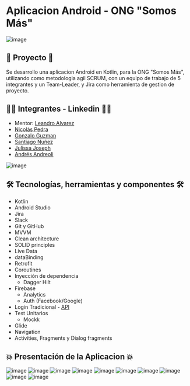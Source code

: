 # **Aplicacion Android - ONG "Somos Más"**
![image](https://user-images.githubusercontent.com/55109470/187046348-e93f11b6-bbc4-466a-bf2d-6d624a767224.png)

## 📱 **Proyecto** 📱 
Se desarrollo una aplicacion Android en Kotlin, para la ONG "Somos Más", utilizando como metodologia agil SCRUM, con un equipo de trabajo de 5 integrantes y un Team-Leader, y Jira como herramienta de gestion de proyecto.

## 🙋‍♂️ **Integrantes - Linkedin** 🙋‍♀️
 - Mentor: [Leandro Alvarez](https://www.linkedin.com/in/leandro-alvarez/)
 - [Nicolás Pedra](https://www.linkedin.com/in/pedranicolas/)
 - [Gonzalo Guzman](https://www.linkedin.com/in/gonzalo-guzman/) 
 - [Santiago Nuñez](https://www.linkedin.com/in/nsantiago92/) 
 - [Julissa Joseph](https://www.linkedin.com/in/julissa-joseph-447503182/) 
 - [Andrés Andreoli](https://www.linkedin.com/in/andres-andreoli/) 
 
 ![image](https://user-images.githubusercontent.com/55109470/187045998-2c3bfdd8-69cf-408d-a942-03450e5c9051.png)

## 🛠️ **Tecnologías, herramientas y componentes** 🛠️
 - Kotlin
 - Android Studio
 - Jira
 - Slack
 - Git y GitHub
 - MVVM 
 - Clean architecture
 - SOLID principles
 - Live Data
 - dataBinding
 - Retrofit
 - Coroutines
 - Inyección de dependencia 
    - Dagger Hilt
 - Firebase 
    - Analytics
    - Auth (Facebook/Google)
 - Login Tradicional - [API](https://ongapi.alkemy.org/)
 - Test Unitarios 
    - Mockk
 - Glide
 - Navigation
 - Activities, Fragments y Dialog fragments
 
 ## 💥 **Presentación de la Aplicacion** 💥
![image](https://user-images.githubusercontent.com/55109470/187044854-0a5e2190-800d-4911-951d-7c6d0357251e.png)
![image](https://user-images.githubusercontent.com/55109470/187044886-6fd27170-3c1a-48aa-86b0-8256b8a9032b.png)
![image](https://user-images.githubusercontent.com/55109470/187044912-ddc3ca2b-832a-42f1-87e4-7eec888c299c.png)
![image](https://user-images.githubusercontent.com/55109470/187044920-39417601-d843-4b33-adf6-efbf82dba5ec.png)
![image](https://user-images.githubusercontent.com/55109470/187044935-95309aa2-5d0a-4bcb-a338-504f2a19dd88.png)
![image](https://user-images.githubusercontent.com/55109470/187045255-8fe63d39-cd74-41d7-a5af-30429c83ad27.png)
![image](https://user-images.githubusercontent.com/55109470/187045267-dc39cc86-935d-4f51-a670-d2d6bde0bc5a.png)
![image](https://user-images.githubusercontent.com/55109470/187045368-b1b7fafa-7ceb-4acc-81d9-7d89bc9cc84b.png)
![image](https://user-images.githubusercontent.com/55109470/187045392-8db8a52e-1d1d-4550-8e10-a809c5d70e71.png)
![image](https://user-images.githubusercontent.com/55109470/187045402-3e1e93a8-bdf6-4cd4-bc5e-62446a2ce6ab.png)



